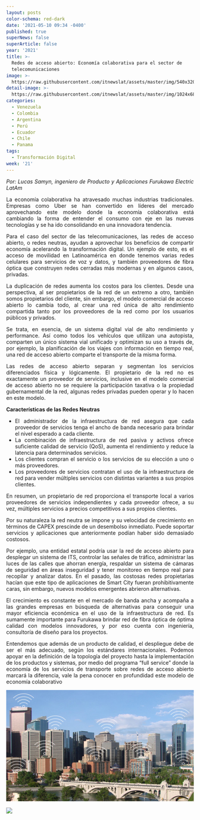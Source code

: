 ```yaml
---
layout: posts
color-schema: red-dark
date: '2021-05-10 09:34 -0400'
published: true
superNews: false
superArticle: false
year: '2021'
title: >-
  Redes de acceso abierto: Economía colaborativa para el sector de
  telecomunicaciones
image: >-
  https://raw.githubusercontent.com/itnewslat/assets/master/img/540x320/SmartCities-p.jpg
detail-image: >-
  https://raw.githubusercontent.com/itnewslat/assets/master/img/1024x680/SmartCities-g.jpg
categories:
  - Venezuela
  - Colombia
  - Argentina
  - Perú
  - Ecuador
  - Chile
  - Panama
tags:
  - Transformación Digital
week: '21'
---
```

<p style="text-align: justify;"><strong></strong></p>
<p style="text-align: justify;"><em>Por: Lucas Samyn, ingeniero de Producto y Aplicaciones Furukawa Electric LatAm</em></p>
<p style="text-align: justify;">La economía colaborativa ha atravesado muchas industrias tradicionales. Empresas como Uber se han convertido en líderes del mercado aprovechando este modelo donde la economía colaborativa está cambiando la forma de entender el consumo con eje en las nuevas tecnologías y se ha ido consolidando en una innovadora tendencia.</p>
<p style="text-align: justify;">Para el caso del sector de las telecomunicaciones, las redes de acceso abierto, o redes neutras, ayudan a aprovechar los beneficios de compartir economía acelerando la transformación digital. Un ejemplo de esto, es el acceso de movilidad en Latinoamérica en donde tenemos varias redes celulares para servicios de voz y datos, y también proveedores de fibra óptica que construyen redes cerradas más modernas y en algunos casos, privadas.</p>
<p style="text-align: justify;">La duplicación de redes aumenta los costos para los clientes. Desde una perspectiva, al ser propietarios de la red de un extremo a otro, también somos propietarios del cliente, sin embargo, el modelo comercial de acceso abierto lo cambia todo, al crear una red única de alto rendimiento compartida tanto por los proveedores de la red como por los usuarios públicos y privados.</p>
<p style="text-align: justify;">Se trata, en esencia, de un sistema digital vial de alto rendimiento y performance. Así como todos los vehículos que utilizan una autopista, comparten un único sistema vial unificado y optimizan su uso a través de, por ejemplo, la planificación de los viajes con información en tiempo real, una red de acceso abierto comparte el transporte de la misma forma.</p>
<p style="text-align: justify;">Las redes de acceso abierto separan y segmentan los servicios diferenciados física y lógicamente. El propietario de la red no es exactamente un proveedor de servicios, inclusive en el modelo comercial de acceso abierto no se requiere la participación taxativa o la propiedad gubernamental de la red, algunas redes privadas pueden operar y lo hacen en este modelo.</p>
<p style="text-align: justify;"><strong>Características de las Redes Neutras</strong></p>

<ul style="text-align: justify;">
	<li>El administrador de la infraestructura de red asegura que cada proveedor de servicios tenga el ancho de banda necesario para brindar el nivel esperado a cada cliente.</li>
	<li>La combinación de infraestructura de red pasiva y activos ofrece suficiente calidad de servicio (QoS), aumenta el rendimiento y reduce la latencia para determinados servicios.</li>
	<li>Los clientes compran el servicio o los servicios de su elección a uno o más proveedores.</li>
	<li>Los proveedores de servicios contratan el uso de la infraestructura de red para vender múltiples servicios con distintas variantes a sus propios clientes.</li>
</ul>
<p style="text-align: justify;">En resumen, un propietario de red proporciona el transporte local a varios proveedores de servicios independientes y cada proveedor ofrece, a su vez, múltiples servicios a precios competitivos a sus propios clientes.</p>
<p style="text-align: justify;">Por su naturaleza la red neutra se impone y su velocidad de crecimiento en términos de CAPEX prescinde de un desembolso inmediato. Puede soportar servicios y aplicaciones que anteriormente podían haber sido demasiado costosos.</p>
<p style="text-align: justify;">Por ejemplo, una entidad estatal podría usar la red de acceso abierto para desplegar un sistema de ITS, controlar las señales de tráfico, administrar las luces de las calles que ahorran energía, respaldar un sistema de cámaras de seguridad en áreas inseguridad y tener monitoreo en tiempo real para recopilar y analizar datos. En el pasado, las costosas redes propietarias hacían que este tipo de aplicaciones de Smart City fueran prohibitivamente caras, sin embargo, nuevos modelos emergentes abrieron alternativas.</p>
<p style="text-align: justify;">El crecimiento es constante en el mercado de banda ancha y acompaña a las grandes empresas en búsqueda de alternativas para conseguir una mayor eficiencia económica en el uso de la infraestructura de red. Es sumamente importante para Furukawa brindar red de fibra óptica de óptima calidad con modelos innovadores, y por eso cuenta con ingeniería, consultoría de diseño para los proyectos.</p>
<p style="text-align: justify;">Entendemos que además de un producto de calidad, el despliegue debe de ser el más adecuado, según los estándares internacionales. Podemos apoyar en la definición de la topología del proyecto hasta la implementación de los productos y sistemas, por medio del programa “full service” donde la economía de los servicios de transporte sobre redes de acceso abierto marcará la diferencia, vale la pena conocer en profundidad este modelo de economía colaborativo</p>

![](https://raw.githubusercontent.com/itnewslat/assets/master/img/540x320/SmartCities-p.jpg)

<img src="https://tracker.metricool.com/c3po.jpg?hash=56f88a41e39ab42c063cc51676587a04"/>
